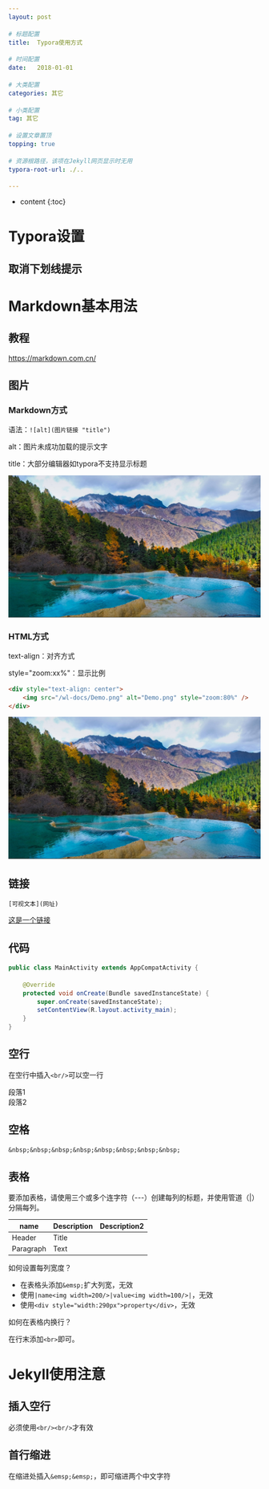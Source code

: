 ```yaml
---
layout: post

# 标题配置
title:  Typora使用方式

# 时间配置
date:   2018-01-01

# 大类配置
categories: 其它

# 小类配置
tag: 其它

# 设置文章置顶
topping: true

# 资源根路径，该项在Jekyll网页显示时无用
typora-root-url: ./..

---
```


* content
{:toc}
# Typora设置

## 取消下划线提示



# Markdown基本用法

## 教程

https://markdown.com.cn/



## 图片



### Markdown方式

语法：```![alt](图片链接 "title")```

alt：图片未成功加载的提示文字

title：大部分编辑器如typora不支持显示标题

![示例图片.png](/wl-docs/示例图片.png "图片title")



### HTML方式

text-align：对齐方式

style="zoom:xx%"：显示比例

```html
<div style="text-align: center">
    <img src="/wl-docs/Demo.png" alt="Demo.png" style="zoom:80%" />
</div>
```



<div style="text-align: center">
    <img src="/wl-docs/示例图片.png" alt="示例图片.png" style="zoom:80%" />
</div>





## 链接

```[可视文本](网址)```

[这是一个链接](https://www.baidu.com/)



## 代码

```java
public class MainActivity extends AppCompatActivity {

    @Override
    protected void onCreate(Bundle savedInstanceState) {
        super.onCreate(savedInstanceState);
        setContentView(R.layout.activity_main);
    }
}
```



## 空行

在空行中插入```<br/>```可以空一行

段落1
<br/>
段落2

## 空格

```txt
&nbsp;&nbsp;&nbsp;&nbsp;&nbsp;&nbsp;&nbsp;&nbsp;
```



## 表格
要添加表格，请使用三个或多个连字符（---）创建每列的标题，并使用管道（|）分隔每列。

| name      | Description | Description2 |
| ----------- | ----------- | ----------- |
| Header      | Title       ||
| Paragraph   | Text        ||

如何设置每列宽度？

- 在表格头添加```&emsp;```扩大列宽，无效
- 使用```|name<img width=200/>|value<img width=100/>|```，无效
- 使用```<div style="width:290px">property</div>```，无效



如何在表格内换行？

在行末添加```<br>```即可。

# Jekyll使用注意

##  插入空行

必须使用```<br/><br/>```才有效

## 首行缩进

在缩进处插入```&emsp;&emsp;```，即可缩进两个中文字符















